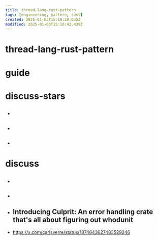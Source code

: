 ```yaml
---
title: thread-lang-rust-pattern
tags: [engineering, pattern, rust]
created: 2025-01-03T15:18:20.035Z
modified: 2025-01-03T15:18:43.439Z
---
```


# thread-lang-rust-pattern

# guide

# discuss-stars
- ## 

- ## 

- ## 
# discuss
- ## 

- ## 

- ## Introducing Culprit: An error handling crate that's all about figuring out whodunit
- https://x.com/carlsverre/status/1874643627483529246
